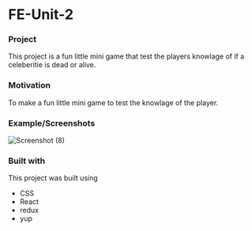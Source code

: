 # FE-Unit-2

### Project

This project is a fun little mini game that test the players knowlage of if a celeberitie is dead or alive.



### Motivation 
To make a fun little mini game to test the knowlage of the player.



### Example/Screenshots

![Screenshot (8)](https://user-images.githubusercontent.com/52684059/113808266-89191b80-971a-11eb-8d6c-07a9daa972d7.png)

### Built with 

This project was built using 

- CSS
- React 
- redux
- yup











